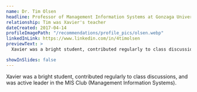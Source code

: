 ```yaml
---
name: Dr. Tim Olsen
headline: Professor of Management Information Systems at Gonzaga University
relationship: Tim was Xavier's teacher
dateCreated: 2017-04-14
profileImagePath: "/recommendations/profile_pics/olsen.webp"
linkedInLink: https://www.linkedin.com/in/4timolsen
previewText: >
  Xavier was a bright student, contributed regularly to class discussions, and was active leader...

showInSlides: false
---
```


Xavier was a bright student, contributed regularly to class discussions, and was
active leader in the MIS Club (Management Information Systems).

